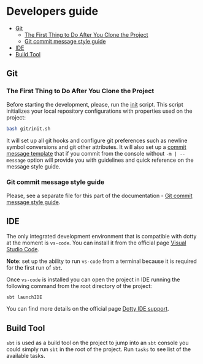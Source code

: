 <!-- omit in toc -->
# Developers guide
- [Git](#git)
  - [The First Thing to Do After You Clone the Project](#the-first-thing-to-do-after-you-clone-the-project)
  - [Git commit message style guide](#git-commit-message-style-guide)
- [IDE](#ide)
- [Build Tool](#build-tool)

<!-- References -->
[vs-code]: https://code.visualstudio.com
[dotty-ide-support]: https://dotty.epfl.ch/docs/usage/ide-support.html
[git-init-script]: ../../git/init.sh
[git-message-template]: ../../git/.gitmessage
[git-commit-message-style-guide]: git-commit-message-style-guide.md

## Git
### The First Thing to Do After You Clone the Project
Before starting the development, please, run the [init][git-init-script]
script. This script initializes your local repository configurations with
properties used on the project:
```bash
bash git/init.sh
```
It will set up all git hooks and configure git preferences such as newline
symbol conversions and git other attributes. It will also set up a
[commit message template][git-message-template] that if you commit from the
console without `-m | --message` option will provide you with guidelines and
quick reference on the message style guide.

### Git commit message style guide
Please, see a separate file for this part of the documentation - 
[Git commit message style guide][git-commit-message-style-guide].

## IDE
The only integrated development environment that is compatible with dotty at
the moment is `vs-code`. You can install it from the official page
[Visual Studio Code][vs-code].

**Note**: set up the ability to run `vs-code` from a terminal because it is
required for the first run of `sbt`.

Once `vs-code` is installed you can open the project in IDE running the
following command from the root directory of the project:
```bash
sbt launchIDE
```

You can find more details on the official page
[Dotty IDE support][dotty-ide-support].

## Build Tool
`sbt` is used as a build tool on the project to jump into an `sbt` console
you could simply run `sbt` in the root of the project. Run `tasks` to see
list of the available tasks.
